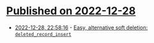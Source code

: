 # [Published on 2022-12-28](index.md)

* [2022-12-28, 22:58:16](https://lobste.rs/s/axio9h/easy_alternative_soft_deletion_deleted) - [Easy, alternative soft deletion: `deleted_record_insert`](https://brandur.org/fragments/deleted-record-insert)
